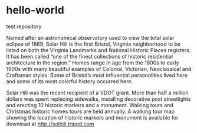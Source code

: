 # hello-world
test repository

Named after an astronomical observatory used to view the total solar eclipse of 1869, Solar Hill is the first Bristol, Virginia neighborhood to be listed on both the Virginia Landmarks and National Historic Places registers. It has been called “one of the finest collections of historic residential architecture in the region.” Homes range in age from the 1800s to early 1900s with many beautiful examples of Colonial, Victorian, Neoclassical and Craftsman styles. Some of Bristol’s most influential personalities lived here and some of its most colorful history occurred here.

Solar Hill was the recent recipient of a VDOT grant. More than half a million dollars was spent replacing sidewalks, installing decorative post streetlights and erecting 10 historic markers and a monument. Walking tours and Christmas historic homes tours are held annually. A walking tour map showing the location of historic markers and monument is available for download at http://solhill.tripod.com
